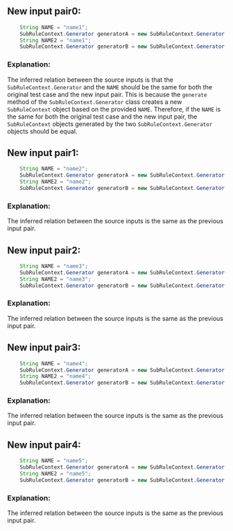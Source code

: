 ## New input pair0:
```java
    String NAME = "name1";
    SubRuleContext.Generator generatorA = new SubRuleContext.Generator();
    String NAME2 = "name1";
    SubRuleContext.Generator generatorB = new SubRuleContext.Generator();
```
### Explanation:
The inferred relation between the source inputs is that the `SubRuleContext.Generator` and the `NAME` should be the same for both the original test case and the new input pair. This is because the `generate` method of the `SubRuleContext.Generator` class creates a new `SubRuleContext` object based on the provided `NAME`. Therefore, if the `NAME` is the same for both the original test case and the new input pair, the `SubRuleContext` objects generated by the two `SubRuleContext.Generator` objects should be equal.

## New input pair1:
```java
    String NAME = "name2";
    SubRuleContext.Generator generatorA = new SubRuleContext.Generator();
    String NAME2 = "name2";
    SubRuleContext.Generator generatorB = new SubRuleContext.Generator();
```
### Explanation:
The inferred relation between the source inputs is the same as the previous input pair.

## New input pair2:
```java
    String NAME = "name3";
    SubRuleContext.Generator generatorA = new SubRuleContext.Generator();
    String NAME2 = "name3";
    SubRuleContext.Generator generatorB = new SubRuleContext.Generator();
```
### Explanation:
The inferred relation between the source inputs is the same as the previous input pair.

## New input pair3:
```java
    String NAME = "name4";
    SubRuleContext.Generator generatorA = new SubRuleContext.Generator();
    String NAME2 = "name4";
    SubRuleContext.Generator generatorB = new SubRuleContext.Generator();
```
### Explanation:
The inferred relation between the source inputs is the same as the previous input pair.

## New input pair4:
```java
    String NAME = "name5";
    SubRuleContext.Generator generatorA = new SubRuleContext.Generator();
    String NAME2 = "name5";
    SubRuleContext.Generator generatorB = new SubRuleContext.Generator();
```
### Explanation:
The inferred relation between the source inputs is the same as the previous input pair.

